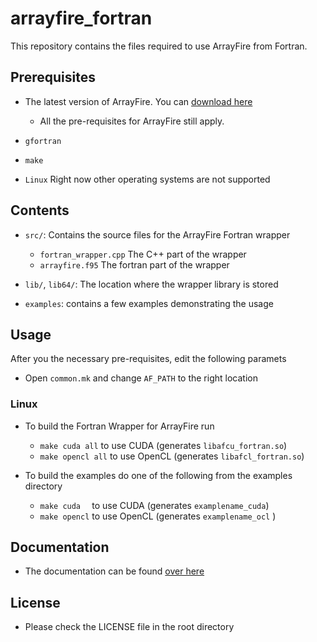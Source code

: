 arrayfire_fortran
=================

This repository contains the files required to use ArrayFire from Fortran.

Prerequisites
---------------

- The latest version of ArrayFire. You can [download here](http://www.accelereyes.com/download_arrayfire)
    - All the pre-requisites for ArrayFire still apply.

- `gfortran`

- `make`

- `Linux` Right now other operating systems are not supported

Contents
---------------

- `src/`: Contains the source files for the ArrayFire Fortran wrapper
    - `fortran_wrapper.cpp` The C++ part of the wrapper
    - `arrayfire.f95` The fortran part of the wrapper

- `lib/`, `lib64/`: The location where the wrapper library is stored

- `examples`: contains a few examples demonstrating the usage


Usage
----------------

After you the necessary pre-requisites, edit the following paramets

- Open `common.mk` and change `AF_PATH` to the right location


### Linux

- To build the Fortran Wrapper for ArrayFire run
    - `make cuda all`   to use CUDA   (generates `libafcu_fortran.so`)
    - `make opencl all` to use OpenCL (generates `libafcl_fortran.so`)

- To build the examples do one of the following from the examples directory
    - `make cuda  ` to use CUDA   (generates `examplename_cuda`)
    - `make opencl` to use OpenCL (generates `examplename_ocl` )

Documentation
---------------

- The documentation can be found [over here](http://www.accelereyes.com/arrayfire/fortran/)

License
---------------

- Please check the LICENSE file in the root directory
